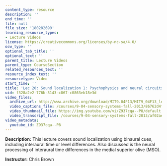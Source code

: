 ```yaml
---
content_type: resource
description: ''
end_time: ''
file: null
file_size: '180282699'
learning_resource_types:
- Lecture Videos
license: https://creativecommons.org/licenses/by-nc-sa/4.0/
ocw_type: ''
optional_tab_title: ''
optional_text: ''
parent_title: Lecture Videos
parent_type: CourseSection
related_resources_text: ''
resource_index_text: ''
resourcetype: Video
start_time: ''
title: 'Lec 20: Sound localization 1: Psychophysics and neural circuits'
uid: f328a2e2-776b-3143-c867-c0863eb18e3d
video_files:
  archive_url: http://www.archive.org/download/MIT9.04F13/MIT9_04F13_lec20_300k.mp4
  video_captions_file: /courses/9-04-sensory-systems-fall-2013/86762d4fd7ed51f1ae81af78e399d9df_Z937cqa--P8.vtt
  video_thumbnail_file: https://img.youtube.com/vi/Z937cqa--P8/default.jpg
  video_transcript_file: /courses/9-04-sensory-systems-fall-2013/af02aec5cce9ff1cf393e176f571f743_Z937cqa--P8.pdf
video_metadata:
  youtube_id: Z937cqa--P8
---
```


**Description:** This lecture covers sound localization using binaural cues, including interaural time or level differences. Also discussed is the neural processing of interaural time differences in the medial superior olive (MSO).

**Instructor:** Chris Brown

